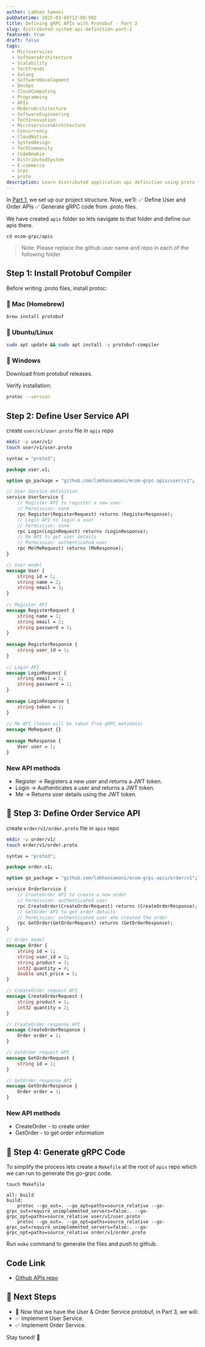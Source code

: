 ```yaml
---
author: Lakhan Samani
pubDatetime: 2025-03-04T12:00:00Z
title: Defining gRPC APIs with Protobuf - Part 2
slug: distributed-system-api-definition-part-2
featured: true
draft: false
tags:
  - Microservices
  - SoftwareArchitecture
  - Scalability
  - TechTrends
  - Golang
  - SoftwareDevelopment
  - DevOps
  - CloudComputing
  - Programming
  - APIs
  - ModernArchitecture
  - SoftwareEngineering
  - TechInnovation
  - MicroservicesArchitecture
  - Concurrency
  - CloudNative
  - SystemDesign
  - TechCommunity
  - CodeNewbie
  - DistributedSystem
  - E-commerce
  - Grpc
  - proto
description: Learn distributed application api definition using proto file.
---
```


In [Part 1](https://www.lakhan.me/posts/introduction-to-distributed-system-part-1/), we set up our project structure. Now, we’ll:
✅ Define User and Order APIs
✅ Generate gRPC code from .proto files.

We have created `apis` folder so lets navigate to that folder and define our apis there.

```
cd ecom-grpc/apis
```

> Note: Please replace the github user name and repo in each of the following folder


## Step 1: Install Protobuf Compiler
Before writing .proto files, install protoc:

### 🔹 Mac (Homebrew)

```sh
brew install protobuf
```

### 🔹 Ubuntu/Linux

```sh
sudo apt update && sudo apt install -y protobuf-compiler
```

### 🔹 Windows
Download from protobuf releases.

Verify installation:

```sh
protoc --version
```

## Step 2: Define User Service API

create `user/v1/user.proto` file in `apis` repo

```sh
mkdir -p user/v1/
touch user/v1/user.proto
```

```proto
syntax = "proto3";

package user.v1;

option go_package = "github.com/lakhansamani/ecom-grpc-apis/user/v1";

// User Service definition
service UserService {
    // Register API to register a new user
    // Permission: none
    rpc Register(RegisterRequest) returns (RegisterResponse);
    // Login API to login a user
    // Permission: none
    rpc Login(LoginRequest) returns (LoginResponse);
    // Me API to get user details
    // Permission: authenticated user
    rpc Me(MeRequest) returns (MeResponse);
}

// User model
message User {
    string id = 1;
    string name = 2;
    string email = 3;
}
  
// Register API
message RegisterRequest {
    string name = 1;
    string email = 2;
    string password = 3;
}
  
message RegisterResponse {
    string user_id = 1;
}
  
// Login API
message LoginRequest {
    string email = 1;
    string password = 2;
}
  
message LoginResponse {
    string token = 1;
}
  
// Me API (token will be taken from gRPC metadata)
message MeRequest {}
  
message MeResponse {
    User user = 1;
}
```

### New API methods

- Register → Registers a new user and returns a JWT token.
- Login → Authenticates a user and returns a JWT token.
- Me → Returns user details using the JWT token.

## 🔹 Step 3: Define Order Service API

create `order/v1/order.proto` file in `apis` repo

```sh
mkdir -p order/v1/
touch order/v1/order.proto
```


```proto
syntax = "proto3";

package order.v1;

option go_package = "github.com/lakhansamani/ecom-grpc-apis/order/v1";

service OrderService {
    // CreateOrder API to create a new order
    // Permission: authenticated user
    rpc CreateOrder(CreateOrderRequest) returns (CreateOrderResponse);
    // GetOrder API to get order details
    // Permission: authenticated user who created the order
    rpc GetOrder(GetOrderRequest) returns (GetOrderResponse);
}

// Order model
message Order {
    string id = 1;
    string user_id = 2;
    string product = 3;
    int32 quantity = 4;
    double unit_price = 5;
}

// CreateOrder request API
message CreateOrderRequest {
    string product = 1;
    int32 quantity = 2;
}

// CreateOrder response API
message CreateOrderResponse {
    Order order = 1;
}

// GetOrder request API
message GetOrderRequest {
    string id = 1;
}

// GetOrder response API
message GetOrderResponse {
    Order order = 1;
}
```

### New API methods

- CreateOrder - to create order
- GetOrder - to get order information


## 🔹 Step 4: Generate gRPC Code

To simplify the process lets create a `Makefile` at the root of `apis` repo which we can run to generate the go-grpc code.

```
touch Makefile
```

```make
all: build
build:
	protoc --go_out=. --go_opt=paths=source_relative --go-grpc_out=require_unimplemented_servers=false:. --go-grpc_opt=paths=source_relative user/v1/user.proto
	protoc --go_out=. --go_opt=paths=source_relative --go-grpc_out=require_unimplemented_servers=false:. --go-grpc_opt=paths=source_relative order/v1/order.proto
```

Run `make` command to generate the files and push to github.

## Code Link

- [Github APIs repo](https://github.com/lakhansamani/ecom-grpc-apis)


## 🎯 Next Steps
- 🚀 Now that we have the User & Order Service protobuf, in Part 3, we will:
- ✅ Implement User Service.
- ✅ Implement Order Service.

Stay tuned! 🚀